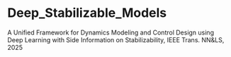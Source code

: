 # Deep_Stabilizable_Models
A Unified Framework for Dynamics Modeling and Control Design using Deep Learning with Side Information on Stabilizability, IEEE Trans. NN&amp;LS, 2025
